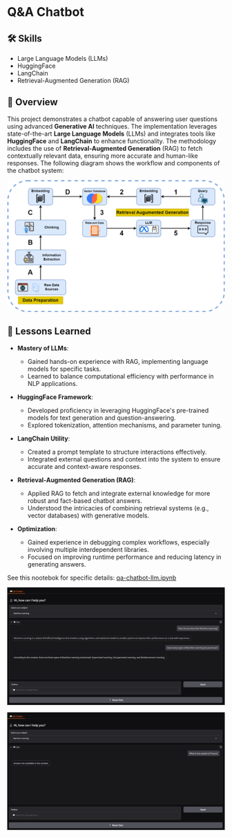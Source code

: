 #  Q&A Chatbot

## 🛠 Skills
- Large Language Models (LLMs)
- HuggingFace 
- LangChain
- Retrieval-Augmented Generation (RAG)


## 📝 Overview
This project demonstrates a chatbot capable of answering user questions using advanced **Generative AI** techniques. The implementation leverages state-of-the-art **Large Language Models** (LLMs) and integrates tools like **HuggingFace** and **LangChain** to enhance functionality. The methodology includes the use of **Retrieval-Augmented Generation** (RAG) to fetch contextually relevant data, ensuring more accurate and human-like responses. The following diagram shows the workflow and components of the chatbot system:

![QA Chatbot Architecture](/img/qa-chatbot-llm-architecture.png)

## 📖 Lessons Learned
- **Mastery of LLMs**:
	- Gained hands-on experience with RAG,  implementing language models for specific tasks.
	- Learned to balance computational efficiency with performance in NLP applications.
	
- **HuggingFace Framework**:
	- Developed proficiency in leveraging HuggingFace's pre-trained models for text generation and question-answering.
	- Explored tokenization, attention mechanisms, and parameter tuning.
	
- **LangChain Utility**:
	- Created a prompt template to structure interactions effectively.
	- Integrated external questions and context into the system to ensure accurate and context-aware responses.

- **Retrieval-Augmented Generation (RAG)**:
	- Applied RAG to fetch and integrate external knowledge for more robust and fact-based chatbot answers.
	- Understood the intricacies of combining retrieval systems (e.g., vector databases) with generative models.

- **Optimization**:
	- Gained experience in debugging complex workflows, especially involving multiple interdependent libraries.
	- Focused on improving runtime performance and reducing latency in generating answers.
​

See this nootebok for specific details: [qa-chatbot-llm.ipynb](/src/qa-chatbot-llm.ipynb) 

![QA Chatbot Output 1](/img/qa-chatbot-llm-output-1.png)

![QA Chatbot Output 2](/img/qa-chatbot-llm-output-2.png)
